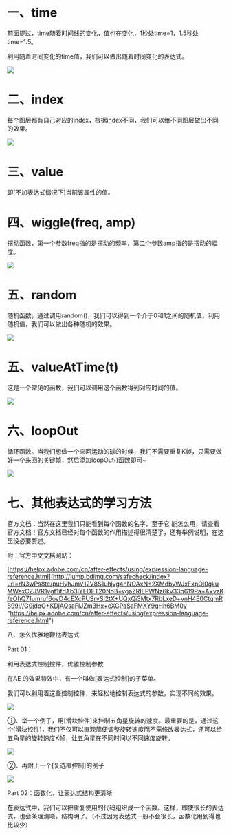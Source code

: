 
# 一、time

前面提过，time随着时间线的变化，值也在变化，1秒处time=1，1.5秒处time=1.5。

利用随着时间变化的time值，我们可以做出随着时间变化的表达式。

![](https://qhdtc.oss-cn-chengdu.aliyuncs.com/obsidian/49d1c03feb00562ddcbf68f8ea934d7f_noJeNkjE_V.gif)

# 二、index

每个图层都有自己对应的index，根据index不同，我们可以给不同图层做出不同的效果。

![](https://qhdtc.oss-cn-chengdu.aliyuncs.com/obsidian/cd016ae5584c63467215180d2caf3835_VPU04v-xhf.gif)

# 三、value

即\[不加表达式情况下]当前该属性的值。

# 四、wiggle(freq, amp)

摆动函数，第一个参数freq指的是摆动的频率，第二个参数amp指的是摆动的幅度。

![](https://qhdtc.oss-cn-chengdu.aliyuncs.com/obsidian/565b2f15451c946fb1b36592719a92a4_0rD_K1xVhj.gif)

# 五、random

随机函数，通过调用random()，我们可以得到一个介于0和1之间的随机值，利用随机值，我们可以做出各种随机的效果。

![](https://qhdtc.oss-cn-chengdu.aliyuncs.com/obsidian/655ec1042c80d857fb0df3b33a8bd8d4_IdGYyBzrfu.gif)

# 五、valueAtTime(t)

这是一个常见的函数，我们可以调用这个函数得到对应时间的值。

![](https://qhdtc.oss-cn-chengdu.aliyuncs.com/obsidian/7db0ddb5db288cb791562e75d3e8b52a_zuyryrmvt8.gif)

# 六、loopOut

循环函数。当我们想做一个来回运动的球的时候，我们不需要重复K帧，只需要做好一个来回的关键帧，然后添加loopOut()函数即可\~

![](https://qhdtc.oss-cn-chengdu.aliyuncs.com/obsidian/8af48c510613a614caf0dfcf2ed1d9ba_GxSoz8gtHf.gif)

# 七、其他表达式的学习方法

官方文档：当然在这里我们只能看到每个函数的名字，至于它 能怎么用，请查看官方文档！官方文档已经对每个函数的作用描述得很清楚了，还有举例说明，在这里没必要赘述。

附：官方中文文档网站：

[https://helpx.adobe.com/cn/after-effects/using/expression-language-reference.html](http://jump.bdimg.com/safecheck/index?url=rN3wPs8te/puHyhJmV12V8S1uhjvg4nNOAxN+2XMdbyWJxFxpOl0gkuMWexCZJVR1vgf1ifdAb3IYEDFT20No3+vgaZRIEPWNz6kv33q619Pa+A+vzK/eOhQ71umruf6oyD4cEXcPUSrvSI2tX+UQxQi3Mtx7RbLxeD+vnH4E0CtqmR899i//G0jdpO+KDjAQsaFIJZm3Hx+cXGPaSaFMXY9qHh6BM0y "https://helpx.adobe.com/cn/after-effects/using/expression-language-reference.html")

八、怎么优雅地鞭挞表达式

Part 01：

利用表达式控制控件，优雅控制参数

在AE 的效果特效中，有一个叫做\[表达式控制]的子菜单。

我们可以利用着这些控制控件，来轻松地控制表达式的参数，实现不同的效果。

![](https://qhdtc.oss-cn-chengdu.aliyuncs.com/obsidian/cbf625589c1aef614154ed7fe3f37eba_6kAbfPmcjE.jpeg)

①、举一个例子，用\[滑块控件]来控制五角星旋转的速度。最重要的是，通过这个\[滑块控件]，我们不仅可以直观简便调整旋转速度而不需修改表达式，还可以给五角星的旋转速度K帧，让五角星在不同时间以不同速度旋转。

![](https://qhdtc.oss-cn-chengdu.aliyuncs.com/obsidian/dd276f7eb3cd5037df6b827a63d85e0b_deoIeY9oCs.gif)

②、再附上一个\[复选框控制]的例子

![](https://qhdtc.oss-cn-chengdu.aliyuncs.com/obsidian/7854cd158b5c2b4665ed93792ba7a7d8_cQWl-e-8JU.gif)

Part 02：函数化，让表达式结构更清晰

在表达式中，我们可以把重复使用的代码组织成一个函数。这样，即使很长的表达式，也会条理清晰，结构明了。（不过因为表达式一般不会很长，函数化用到得也比较少）
